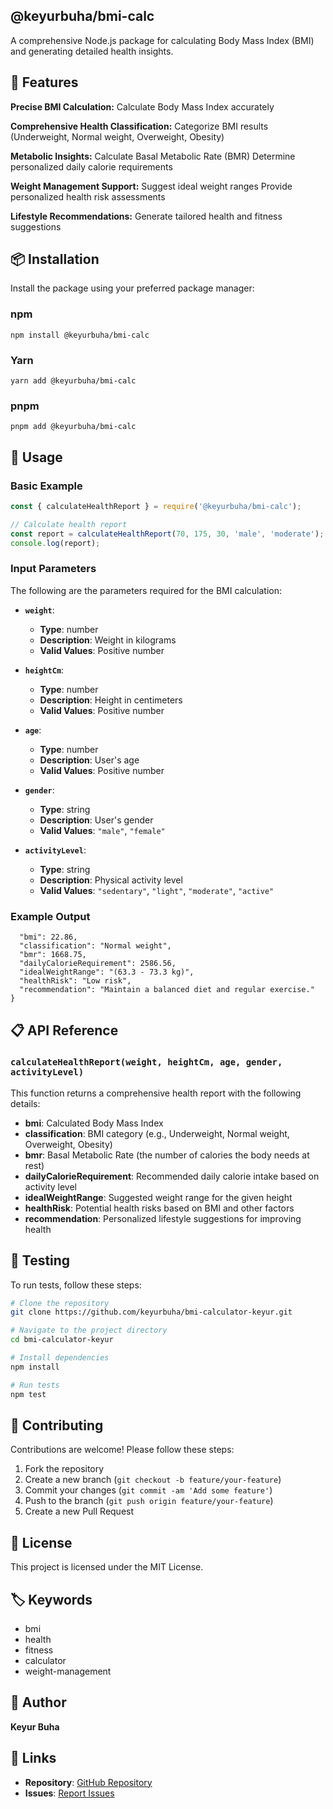 ## @keyurbuha/bmi-calc
A comprehensive Node.js package for calculating Body Mass Index (BMI) and generating detailed health insights.
## 🌟 Features

**Precise BMI Calculation:** Calculate Body Mass Index accurately

**Comprehensive Health Classification:** Categorize BMI results (Underweight, Normal weight, Overweight, Obesity)

**Metabolic Insights:** Calculate Basal Metabolic Rate (BMR)
Determine personalized daily calorie requirements

**Weight Management Support:** Suggest ideal weight ranges
Provide personalized health risk assessments

**Lifestyle Recommendations:** Generate tailored health and fitness suggestions

## 📦 Installation
Install the package using your preferred package manager:
### npm
`npm install @keyurbuha/bmi-calc`
### Yarn
`yarn add @keyurbuha/bmi-calc`
### pnpm
`pnpm add @keyurbuha/bmi-calc`

## 🚀 Usage
### Basic Example

```javascript
const { calculateHealthReport } = require('@keyurbuha/bmi-calc');

// Calculate health report
const report = calculateHealthReport(70, 175, 30, 'male', 'moderate');
console.log(report);
```

### Input Parameters
The following are the parameters required for the BMI calculation:

- **`weight`**:  
  - **Type**: number  
  - **Description**: Weight in kilograms  
  - **Valid Values**: Positive number

- **`heightCm`**:  
  - **Type**: number  
  - **Description**: Height in centimeters  
  - **Valid Values**: Positive number

- **`age`**:  
  - **Type**: number  
  - **Description**: User's age  
  - **Valid Values**: Positive number

- **`gender`**:  
  - **Type**: string  
  - **Description**: User's gender  
  - **Valid Values**: `"male"`, `"female"`

- **`activityLevel`**:  
  - **Type**: string  
  - **Description**: Physical activity level  
  - **Valid Values**: `"sedentary"`, `"light"`, `"moderate"`, `"active"`


### Example Output
```json{
  "bmi": 22.86,
  "classification": "Normal weight",
  "bmr": 1668.75,
  "dailyCalorieRequirement": 2586.56,
  "idealWeightRange": "(63.3 - 73.3 kg)",
  "healthRisk": "Low risk",
  "recommendation": "Maintain a balanced diet and regular exercise."
}
```
## 📋 API Reference

### `calculateHealthReport(weight, heightCm, age, gender, activityLevel)`

This function returns a comprehensive health report with the following details:

- **bmi**: Calculated Body Mass Index
- **classification**: BMI category (e.g., Underweight, Normal weight, Overweight, Obesity)
- **bmr**: Basal Metabolic Rate (the number of calories the body needs at rest)
- **dailyCalorieRequirement**: Recommended daily calorie intake based on activity level
- **idealWeightRange**: Suggested weight range for the given height
- **healthRisk**: Potential health risks based on BMI and other factors
- **recommendation**: Personalized lifestyle suggestions for improving health

## 🧪 Testing
To run tests, follow these steps:

```bash
# Clone the repository
git clone https://github.com/keyurbuha/bmi-calculator-keyur.git

# Navigate to the project directory
cd bmi-calculator-keyur

# Install dependencies
npm install

# Run tests
npm test
```
## 🤝 Contributing

Contributions are welcome! Please follow these steps:

1. Fork the repository
2. Create a new branch (`git checkout -b feature/your-feature`)
3. Commit your changes (`git commit -am 'Add some feature'`)
4. Push to the branch (`git push origin feature/your-feature`)
5. Create a new Pull Request

## 📄 License

This project is licensed under the MIT License.

## 🏷️ Keywords

- bmi
- health
- fitness
- calculator
- weight-management

## 👤 Author

**Keyur Buha**

## 🔗 Links

- **Repository**: [GitHub Repository](https://github.com/keyurbuha/bmi-calculator-keyur)
- **Issues**: [Report Issues](https://github.com/keyurbuha/bmi-calculator-keyur/issues)